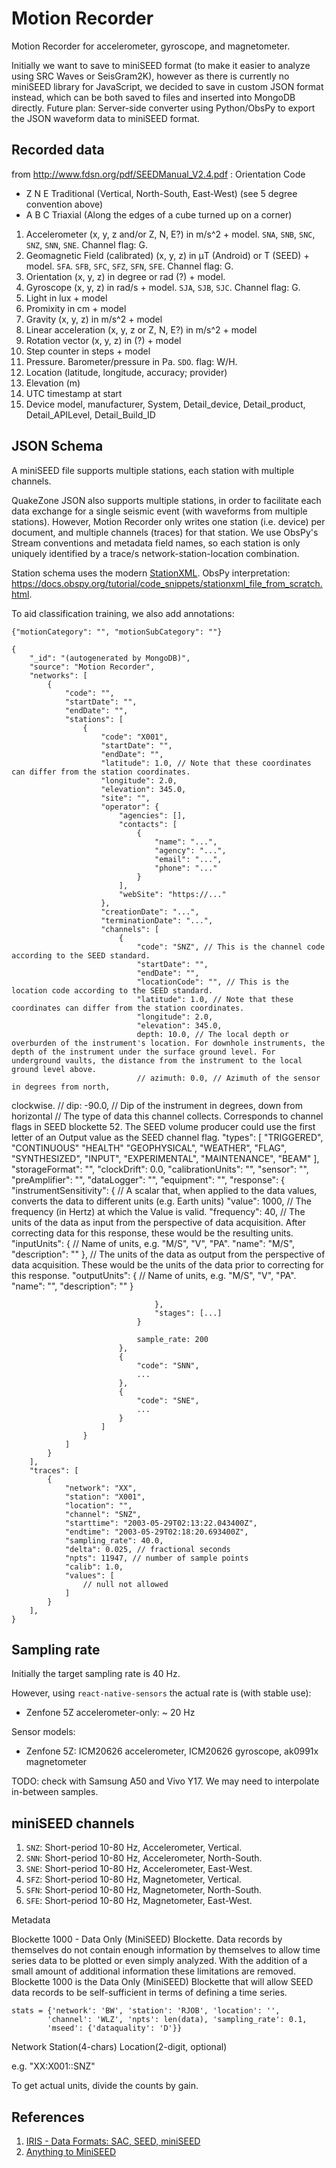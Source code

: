 # Motion Recorder

Motion Recorder for accelerometer, gyroscope, and magnetometer.

Initially we want to save to miniSEED format (to make it easier to analyze using SRC Waves or SeisGram2K), however as there is currently no miniSEED library for JavaScript, we decided to save in custom JSON format instead, which can be both saved to files and inserted into MongoDB directly. Future plan: Server-side converter using Python/ObsPy to export the JSON waveform data to miniSEED format.

## Recorded data

from http://www.fdsn.org/pdf/SEEDManual_V2.4.pdf : Orientation Code

* Z N E Traditional (Vertical, North-South, East-West) (see 5 degree convention above)
* A B C Triaxial (Along the edges of a cube turned up on a corner)

1. Accelerometer (x, y, z and/or Z, N, E?) in m/s^2 + model. `SNA`, `SNB`, `SNC`, `SNZ`, `SNN`, `SNE`. Channel flag: G.
2. Geomagnetic Field (calibrated) (x, y, z) in μT (Android) or T (SEED) + model. `SFA`. `SFB`, `SFC`, `SFZ`, `SFN`, `SFE`. Channel flag: G.
3. Orientation (x, y, z) in degree or rad (?) + model.
4. Gyroscope (x, y, z) in rad/s + model. `SJA`, `SJB`, `SJC`. Channel flag: G.
5. Light in lux + model
6. Promixity in cm + model
7. Gravity (x, y, z) in m/s^2 + model
8. Linear acceleration (x, y, z or Z, N, E?) in m/s^2 + model
9. Rotation vector (x, y, z) in (?) + model
10. Step counter in steps + model
11. Pressure. Barometer/pressure in Pa. `SDO`. flag: W/H.
12. Location (latitude, longitude, accuracy; provider)
13. Elevation (m)
14. UTC timestamp at start
15. Device model, manufacturer, System, Detail_device, Detail_product, Detail_APILevel, Detail_Build_ID

## JSON Schema

A miniSEED file supports multiple stations, each station with multiple channels.

QuakeZone JSON also supports multiple stations, in order to facilitate each data exchange for a single seismic event (with waveforms from multiple stations). However, Motion Recorder only writes one station (i.e. device) per document, and multiple channels (traces) for that station. We use ObsPy's Stream conventions and metadata field names, so each station is only uniquely identified by a trace/s network-station-location combination.

Station schema uses the modern [StationXML](https://ida.ucsd.edu/web/StationXML/1.0/fdsn-station-1_0_xsd.html#RootType_Network). ObsPy interpretation: https://docs.obspy.org/tutorial/code_snippets/stationxml_file_from_scratch.html.

To aid classification training, we also add annotations:

    {"motionCategory": "", "motionSubCategory": ""}

    {
        "_id": "(autogenerated by MongoDB)",
        "source": "Motion Recorder",
        "networks": [
            {
                "code": "",
                "startDate": "",
                "endDate": "",
                "stations": [
                    {
                        "code": "X001",
                        "startDate": "",
                        "endDate": "",
                        "latitude": 1.0, // Note that these coordinates can differ from the station coordinates.
                        "longitude": 2.0,
                        "elevation": 345.0,
                        "site": "",
                        "operator": {
                            "agencies": [],
                            "contacts": [
                                {
                                    "name": "...",
                                    "agency": "...",
                                    "email": "...",
                                    "phone": "..."
                                }
                            ],
                            "webSite": "https://..."
                        },
                        "creationDate": "...",
                        "terminationDate": "...",
                        "channels": [
                            {
                                "code": "SNZ", // This is the channel code according to the SEED standard.
                                "startDate": "",
                                "endDate": "",
                                "locationCode": "", // This is the location code according to the SEED standard.
                                "latitude": 1.0, // Note that these coordinates can differ from the station coordinates.
                                "longitude": 2.0,
                                "elevation": 345.0,
                                depth: 10.0, // The local depth or overburden of the instrument's location. For downhole instruments, the depth of the instrument under the surface ground level. For underground vaults, the distance from the instrument to the local ground level above.
                                // azimuth: 0.0, // Azimuth of the sensor in degrees from north,
clockwise.
                                // dip: -90.0, // Dip of the instrument in degrees, down from
horizontal
                                // The type of data this channel collects. Corresponds to channel flags in SEED blockette 52. The SEED volume producer could use the first letter of an Output value as the SEED channel flag.
                                "types": [
                                    "TRIGGERED",
                                    "CONTINUOUS"
                                    "HEALTH"
                                    "GEOPHYSICAL",
                                    "WEATHER",
                                    "FLAG",
                                    "SYNTHESIZED",
                                    "INPUT",
                                    "EXPERIMENTAL",
                                    "MAINTENANCE",
                                    "BEAM"
                                ],
                                "storageFormat": "",
                                "clockDrift": 0.0,
                                "calibrationUnits": "",
                                "sensor": "",
                                "preAmplifier": "",
                                "dataLogger": "",
                                "equipment": "",
                                "response": {
                                    "instrumentSensitivity": {
                                        // A scalar that, when applied to the  data values, converts the data to different units (e.g. Earth units)
                                        "value": 1000,
                                        // The frequency (in Hertz) at which the Value is valid.
                                        "frequency": 40,
                                        // The units of the data as input from the perspective of data acquisition. After correcting data for this response, these would be the resulting units.
                                        "inputUnits": {
                                            // Name of units, e.g. "M/S", "V", "PA".
                                            "name": "M/S",
                                            "description": ""
                                        },
                                        // The units of the data as output from the perspective of data acquisition. These would be the units of the data prior to correcting for this response.
                                        "outputUnits": {
                                            // Name of units, e.g. "M/S", "V", "PA".
                                            "name": "",
                                            "description": ""
                                        }

                                    },
                                    "stages": [...]
                                }

                                sample_rate: 200
                            },
                            {
                                "code": "SNN",
                                ...
                            },
                            {
                                "code": "SNE",
                                ...
                            }
                        ]
                    }
                ]
            }
        ],
        "traces": [
            {
                "network": "XX",
                "station": "X001",
                "location": "", 
                "channel": "SNZ",
                "starttime": "2003-05-29T02:13:22.043400Z",
                "endtime": "2003-05-29T02:18:20.693400Z",
                "sampling_rate": 40.0,
                "delta": 0.025, // fractional seconds
                "npts": 11947, // number of sample points
                "calib": 1.0,
                "values": [
                    // null not allowed
                ]
            }
        ],
    }

## Sampling rate

Initially the target sampling rate is 40 Hz.

However, using `react-native-sensors` the actual rate is (with stable use):

* Zenfone 5Z accelerometer-only: ~ 20 Hz

Sensor models:

* Zenfone 5Z: ICM20626 accelerometer, ICM20626 gyroscope, ak0991x magnetometer

TODO: check with Samsung A50 and Vivo Y17. We may need to interpolate in-between samples.

## miniSEED channels

1. `SNZ`: Short-period 10-80 Hz, Accelerometer, Vertical.
2. `SNN`: Short-period 10-80 Hz, Accelerometer, North-South.
3. `SNE`: Short-period 10-80 Hz, Accelerometer, East-West.
7. `SFZ`: Short-period 10-80 Hz, Magnetometer, Vertical.
8. `SFN`: Short-period 10-80 Hz, Magnetometer, North-South.
9. `SFE`: Short-period 10-80 Hz, Magnetometer, East-West.

Metadata

Blockette 1000 - Data Only (MiniSEED) Blockette. Data records by themselves do not contain enough information by
themselves to allow time series data to be plotted or even simply analyzed. With the addition of a small amount of additional information these limitations are removed. Blockette 1000 is the Data Only (MiniSEED) Blockette that will allow SEED data records to be self-sufficient in terms of defining a time series.

    stats = {'network': 'BW', 'station': 'RJOB', 'location': '',
            'channel': 'WLZ', 'npts': len(data), 'sampling_rate': 0.1,
            'mseed': {'dataquality': 'D'}}

Network Station(4-chars) Location(2-digit, optional)

e.g. "XX:X001::SNZ"

To get actual units, divide the counts by gain.

## References

1. [IRIS - Data Formats: SAC, SEED, miniSEED](https://ds.iris.edu/ds/nodes/dmc/data/formats/)
2. [Anything to MiniSEED](https://docs.obspy.org/tutorial/code_snippets/anything_to_miniseed.html)

